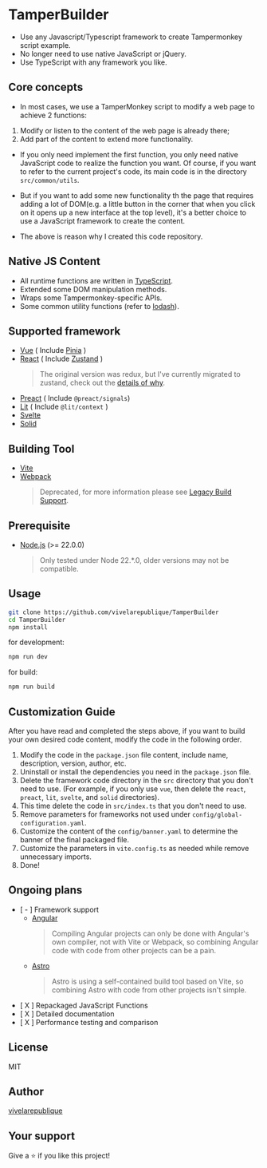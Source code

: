 # TamperBuilder

- Use any Javascript/Typescript framework to create Tampermonkey script example.
- No longer need to use native JavaScript or jQuery.
- Use TypeScript with any framework you like.

## Core concepts

- In most cases, we use a TamperMonkey script to modify a web page to achieve 2 functions:

 1. Modify or listen to the content of the web page is already there;
 2. Add part of the content to extend more functionality.

- If you only need implement the first function, you only need native JavaScript code to realize the function you want. Of course, if you want to refer to the current project's code, its main code is in the directory `src/common/utils`.

- But if you want to add some new functionality th the page that requires adding a lot of DOM(e.g. a little button in the corner that when you click on it opens up a new interface at the top level), it's a better choice to use a JavaScript framework to create the content.
- The above is reason why I created this code repository.

## Native JS Content

- All runtime functions are written in [TypeScript](https://github.com/microsoft/TypeScript).
- Extended some DOM manipulation methods.
- Wraps some Tampermonkey-specific APIs.
- Some common utility functions (refer to [lodash](https://github.com/lodash/lodash)).

## Supported framework

- [Vue](https://github.com/vuejs/vue) ( Include [Pinia](https://github.com/vuejs/pinia) )
- [React](https://github.com/facebook/react) ( Include [Zustand](https://github.com/pmndrs/zustand) )
  > The original version was redux, but I've currently migrated to zustand, check out the [details of why](https://github.com/vivelarepublique/TamperBuilder/blob/main/documentation/about-redux.md).
- [Preact](https://github.com/preactjs/preact) ( Include `@preact/signals`)
- [Lit](https://github.com/lit/lit) ( Include `@lit/context` )
- [Svelte](https://github.com/sveltejs/svelte)
- [Solid](https://github.com/solidjs/solid)

## Building Tool

- [Vite](https://github.com/vitejs/vite)
- [Webpack](https://github.com/webpack/webpack)
  > Deprecated, for more information please see [Legacy Build Support](https://github.com/vivelarepublique/TamperBuilder/blob/main/archive/Legacy%20Build%20Support.md).

## Prerequisite

- [Node.js](https://nodejs.org/en/) (>= 22.0.0)
  > Only tested under Node 22.*.0, older versions may not be compatible.

## Usage

```bash
git clone https://github.com/vivelarepublique/TamperBuilder
cd TamperBuilder
npm install
```

for development:

```bash
npm run dev
```

for build:

```bash
npm run build
```

## Customization Guide

After you have read and completed the steps above, if you want to build your own desired code content, modify the code in the following order.

1. Modify the code in the `package.json` file content, include name, description, version, author, etc.
2. Uninstall or install the dependencies you need in the `package.json` file.
3. Delete the framework code directory in the `src` directory that you don't need to use. (For example, if you only use `vue`, then delete the `react`, `preact`, `lit`, `svelte`, and `solid` directories).
4. This time delete the code in `src/index.ts` that you don't need to use.
5. Remove parameters for frameworks not used under `config/global-configuration.yaml`.
6. Customize the content of the `config/banner.yaml` to determine the banner of the final packaged file.
7. Customize the parameters in `vite.config.ts` as needed while remove unnecessary imports.
8. Done!

## Ongoing plans

- [ - ] Framework support
  - [Angular](https://github.com/angular/angular)
    > Compiling Angular projects can only be done with Angular's own compiler, not with Vite or Webpack, so combining Angular code with code from other projects can be a pain.
  - [Astro](https://github.com/withastro/astro)
    > Astro is using a self-contained build tool based on Vite, so combining Astro with code from other projects isn't simple.
- [ X ] Repackaged JavaScript Functions
- [ X ] Detailed documentation
- [ X ] Performance testing and comparison

## License

MIT

## Author

[vivelarepublique](https://github.com/vivelarepublique)

<!-- ## Contributing

Contributions are welcome! Please read the [contribution guidelines](https://github.com/vivelarepublique/vue-or-react-create-tampermonkey-script-template/blob/main/CONTRIBUTING.md) first -->

## Your support

Give a ⭐️ if you like this project!
